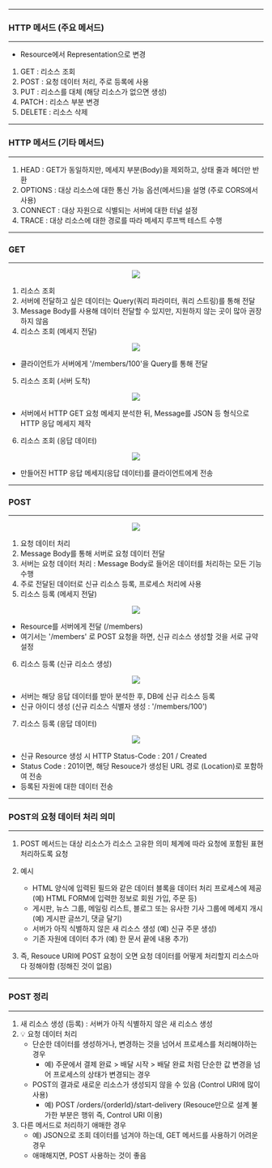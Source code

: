 -----
### HTTP 메서드 (주요 메서드)
-----
* Resource에서 Representation으로 변경
1. GET : 리소스 조회
2. POST : 요청 데이터 처리, 주로 등록에 사용
3. PUT : 리소스를 대체 (해당 리소스가 없으면 생성)
4. PATCH : 리소스 부분 변경
5. DELETE : 리소스 삭제

-----
### HTTP 메서드 (기타 메서드)
-----
1. HEAD : GET가 동일하지만, 메세지 부분(Body)을 제외하고, 상태 줄과 헤더만 반환
2. OPTIONS : 대상 리소스에 대한 통신 가능 옵션(메서드)을 설명 (주로 CORS에서 사용)
3. CONNECT : 대상 자원으로 식별되는 서버에 대한 터널 설정
4. TRACE : 대상 리소스에 대한 경로를 따라 메세지 루프백 테스트 수행

-----
### GET
-----
<div align="center">
<img src="https://github.com/sooyounghan/HTTP/assets/34672301/164f2957-d496-41fc-a336-c2d1cf654918">
</div>

1. 리소스 조회
2. 서버에 전달하고 싶은 데이터는 Query(쿼리 파라미터, 쿼리 스트링)를 통해 전달
3. Message Body를 사용해 데이터 전달할 수 있지만, 지원하지 않는 곳이 많아 권장하지 않음
4. 리소스 조회 (메세지 전달)
<div align="center">
<img src="https://github.com/sooyounghan/HTTP/assets/34672301/e0c0e278-e6f0-490c-9aa2-ec7f0ac53376">
</div>

  - 클라이언트가 서버에게 '/members/100'을 Query를 통해 전달

5. 리소스 조회 (서버 도착)
<div align="center">
<img src="https://github.com/sooyounghan/HTTP/assets/34672301/eef43c2c-7ab2-40dc-8e56-0891a48cb327">
</div>

  - 서버에서 HTTP GET 요청 메세지 분석한 뒤, Message를 JSON 등 형식으로 HTTP 응답 메세지 제작

6. 리소스 조회 (응답 데이터)
<div align="center">
<img src="https://github.com/sooyounghan/HTTP/assets/34672301/18352a0c-5821-4e68-aa71-b1966908bdf8">
</div>  

  - 만들어진 HTTP 응답 메세지(응답 데이터)를 클라이언트에게 전송

-----
### POST
-----
<div align="center">
<img src="https://github.com/sooyounghan/HTTP/assets/34672301/5b927a09-af7f-4bec-ac0b-2c421bb07555">
</div>

1. 요청 데이터 처리
2. Message Body를 통해 서버로 요청 데이터 전달
3. 서버는 요청 데이터 처리 : Message Body로 들어온 데이터를 처리하는 모든 기능 수행
4. 주로 전달된 데이터로 신규 리소스 등록, 프로세스 처리에 사용
5. 리소스 등록 (메세지 전달)
<div align="center">
<img src="https://github.com/sooyounghan/HTTP/assets/34672301/a5288dd5-f6fb-49a7-8f04-5015cabd9295">
</div>

  - Resource를 서버에게 전달 (/members)
  - 여기서는 '/members' 로 POST 요청을 하면, 신규 리소스 생성할 것을 서로 규약 설정
    
6. 리소스 등록 (신규 리소스 생성)
<div align="center">
<img src="https://github.com/sooyounghan/HTTP/assets/34672301/8aeb4061-6d84-4998-950b-5369f023adbc">
</div>

  - 서버는 해당 응답 데이터를 받아 분석한 후, DB에 신규 리소스 등록
  - 신규 아이디 생성 (신규 리소스 식별자 생성 : '/members/100')

7. 리소스 등록 (응답 데이터)
<div align="center">
<img src="https://github.com/sooyounghan/HTTP/assets/34672301/1561334c-b20e-4447-bd46-8e42fb067ba0">
</div>

  - 신규 Resource 생성 시 HTTP Status-Code : 201 / Created
  - Status Code : 201이면, 해당 Resouce가 생성된 URL 경로 (Location)로 포함하여 전송
  - 등록된 자원에 대한 데이터 전송

-----
### POST의 요청 데이터 처리 의미
-----
1. POST 메서드는 대상 리소스가 리소스 고유한 의미 체계에 따라 요청에 포함된 표현 처리하도록 요청
2. 예시
   - HTML 양식에 입력된 필드와 같은 데이터 블록을 데이터 처리 프로세스에 제공 (예) HTML FORM에 입력한 정보로 회원 가입, 주문 등)
   - 게시판, 뉴스 그룹, 메일링 리스트, 블로그 또는 유사한 기사 그룹에 메세지 개시 (예) 게시판 글쓰기, 댓글 달기)
   - 서버가 아직 식별하지 않은 새 리소스 생성 (예) 신규 주문 생성)
   - 기존 자원에 데이터 추가 (예) 한 문서 끝에 내용 추가)
  
3. 즉, Resouce URI에 POST 요청이 오면 요청 데이터를 어떻게 처리할지 리소스마다 정해야함 (정해진 것이 없음)

-----
### POST 정리
-----
1. 새 리소스 생성 (등록) : 서버가 아직 식별하지 않은 새 리소스 생성
2. 💡 요청 데이터 처리
   - 단순한 데이터를 생성하거나, 변경하는 것을 넘어서 프로세스를 처리해야하는 경우
     + 예) 주문에서 결제 완료 > 배달 시작 > 배달 완료 처럼 단순한 값 변경을 넘어 프로세스의 상태가 변경되는 경우
   - POST의 결과로 새로운 리소스가 생성되지 않을 수 있음 (Control URI에 많이 사용)
     + 예) POST /orders/{orderId}/start-delivery (Resouce만으로 설계 불가한 부분은 행위 즉, Control URI 이용)
3. 다른 메서드로 처리하기 애매한 경우
   - 예) JSON으로 조회 데이터를 넘겨야 하는데, GET 메서드를 사용하기 어려운 경우
   - 애매해지면, POST 사용하는 것이 좋음
